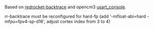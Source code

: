 Based on [redrocket-backtrace](https://github.com/red-rocket-computing/backtrace) and opencm3 [usart\_console](https://github.com/libopencm3/libopencm3-examples/tree/master/examples/stm32/f4/stm32f429i-discovery/usart_console).

rr-backtrace must be reconfigured for hard-fp (add '-mfloat-abi=hard -mfpu=fpv4-sp-d16', adjust cortex index from 3 to 4)
